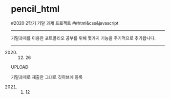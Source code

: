 # pencil_html


#2020 2학기 기말 과제 프로젝트 
##html&css&javascript

------------
기말과제를 이용한 포트폴리오
공부를 위해 몇가지 기능을 주기적으로 추가합니다.

------------

2020. 12. 26 

UPLOAD

기말과제로 재출한 그대로 깃허브에 등록

2021. 01. 12
